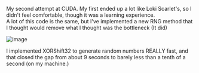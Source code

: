 My second attempt at CUDA. My first ended up a lot like Loki Scarlet's, so I didn't feel comfortable, though it was a learning experience.  
A lot of this code is the same, but I've implemented a new RNG method that I thought would remove what I thought was the bottleneck (It did)

![image](https://github.com/user-attachments/assets/b5f70771-b677-4215-b66a-470237ebd627)

I implemented XORShift32 to generate random numbers REALLY fast, and that closed the gap from about 9 seconds to barely less than a tenth of a second (on my machine.)  
